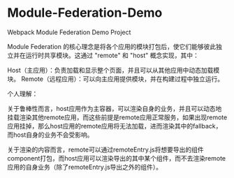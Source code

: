 # Module-Federation-Demo
Webpack Module Federation Demo Project

Module Federation 的核心理念是将各个应用的模块打包后，使它们能够彼此独立并在运行时共享模块。这通过 "remote" 和 "host" 概念实现，其中：

Host（主应用）：负责加载和显示整个页面，并且可以从其他应用中动态加载模块。
Remote（远程应用）：可以向主应用提供模块，并在构建过程中独立运行。


个人理解：

关于鲁棒性而言，host应用作为主容器，可以渲染自身的业务，并且可以动态地挂载渲染其他remote应用，而这些前提是remote应用正常服务，如果出现remote应用挂掉，那么host应用的remote应用将无法加载，进而渲染其中的fallback，而host自身的业务不会受影响。

关于渲染的内容而言，remote可以通过remoteEntry.js将想要导出的组件component打包，而host应用可以渲染导出的其中某个组件，而不去渲染remote应用的自身业务（除了remoteEntry.js导出之外的组件）。
